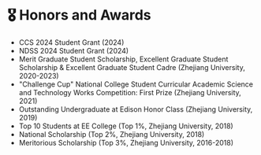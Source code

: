 # 🎖 Honors and Awards
- CCS 2024 Student Grant (2024)
- NDSS 2024 Student Grant (2024)
- Merit Graduate Student Scholarship, Excellent Graduate Student Scholarship & Excellent Graduate Student Cadre (Zhejiang University, 2020-2023)  
- "Challenge Cup" National College Student Curricular Academic Science and Technology Works Competition: First Prize (Zhejiang University, 2021)  
- Outstanding Undergraduate at Edison Honor Class (Zhejiang University, 2019)  
- Top 10 Students at EE College (Top 1%, Zhejiang University, 2018)   
- National Scholarship (Top 2%, Zhejiang University, 2018)  
- Meritorious Scholarship (Top 3%, Zhejiang University, 2016-2018)
